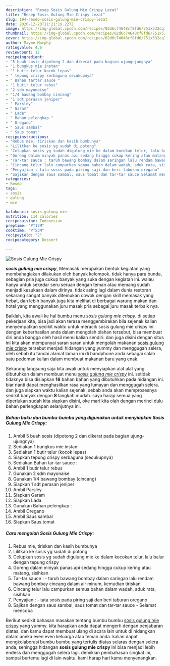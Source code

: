 ```yaml
---
description: "Resep Sosis Gulung Mie Crispy Lezat"
title: "Resep Sosis Gulung Mie Crispy Lezat"
slug: 194-resep-sosis-gulung-mie-crispy-lezat
date: 2020-12-20T11:21:19.227Z
image: https://img-global.cpcdn.com/recipes/02d6c74648cf8fd6/751x532cq70/sosis-gulung-mie-crispy-foto-resep-utama.jpg
thumbnail: https://img-global.cpcdn.com/recipes/02d6c74648cf8fd6/751x532cq70/sosis-gulung-mie-crispy-foto-resep-utama.jpg
cover: https://img-global.cpcdn.com/recipes/02d6c74648cf8fd6/751x532cq70/sosis-gulung-mie-crispy-foto-resep-utama.jpg
author: Mayme Murphy
ratingvalue: 4.6
reviewcount: 12
recipeingredient:
- "5 buah sosis dipotong 2 dan dikerat pada bagian ujungujungnya"
- "1 bungkus mie instan"
- "1 butir telur kocok lepas"
- " tepung crispy serbaguna secukupnya"
- " Bahan tartar sauce "
- "1 butir telur rebus"
- "2 sdm mayonaise"
- "1/4 bawang bombay cincang"
- "1 sdt perasan jeniper"
- " Parsley"
- " Garam"
- " Lada"
- " Bahan pelengkap "
- " Oregano"
- " Saus sambal"
- " Saus tomat"
recipeinstructions:
- "Rebus mie, tiriskan dan kasih bumbunya"
- "Lilitkan ke sosis yg sudah di potong"
- "Celupkan sosis yg sudah digulung mie ke dalam kocokan telur, lalu balur dengan tepung crispy"
- "Goreng dalam minyak panas api sedang hingga cukup kering atau matang, sisihkan"
- "Tar-tar sauce : taruh bawang bombay dalam saringan lalu rendam bawang bombay cincang dalam air minum, kemudian tiriskan"
- "Cincang telur lalu campurkan semua bahan dalam wadah, aduk rata, sisihkan"
- "Penyajian : tata sosis pada piring saji dan beri taburan oregano"
- "Sajikan dengan saus sambal, saus tomat dan tar-tar sauce Selamat mencoba"
categories:
- Resep
tags:
- sosis
- gulung
- mie

katakunci: sosis gulung mie 
nutrition: 114 calories
recipecuisine: Indonesian
preptime: "PT17M"
cooktime: "PT53M"
recipeyield: "2"
recipecategory: Dessert

---
```



![Sosis Gulung Mie Crispy](https://img-global.cpcdn.com/recipes/02d6c74648cf8fd6/751x532cq70/sosis-gulung-mie-crispy-foto-resep-utama.jpg)

<b><i>sosis gulung mie crispy</i></b>, Memasak merupakan bentuk kegiatan yang membahagiakan dilakukan oleh banyak kelompok. tidak hanya para bunda, sebagian pria juga cukup banyak yang suka dengan kegiatan ini. walau hanya untuk sekedar seru seruan dengan teman atau memang sudah menjadi kesukaan dalam dirinya. tidak asing lagi dalam dunia restoran sekarang sangat banyak ditemukan cowok dengan skill memasak yang hebat, dan lebih banyak juga kita melihat di berbagai warung makan dan hotel yang menggunakan juru masak pria sebagai juru masak terbaik nya.



Baiklah, kita awali ke hal bumbu menu <i>sosis gulung mie crispy</i>. di setiap pekerjaan kita, bisa jadi akan terasa menggembirakan bila sejenak kalian menyempatkan sedikit waktu untuk meracik sosis gulung mie crispy ini. dengan keberhasilan anda dalam mengolah olahan tersebut, bisa membuat diri anda bangga oleh hasil menu kalian sendiri. dan juga disini dengan situs ini kita akan mempunyai saran saran untuk mengolah makanan <u>sosis gulung mie crispy</u> tersebut menjadi hidangan yang yummy dan menggugah selera, oleh sebab itu tandai alamat laman ini di handphone anda sebagai salah satu pedoman kalian dalam membuat makanan baru yang enak.


Sekarang langsung saja kita awali untuk menyiapkan alat alat yang dibutuhkan dalam membuat menu <u><i>sosis gulung mie crispy</i></u> ini. setidak tidaknya bisa disiapkan <b>16</b> bahan bahan yang dibutuhkan pada hidangan ini. biar nanti dapat menghasilkan rasa yang lumayan dan menggugah selera. dan juga siapkan waktu kalian sejenak, sebab anda akan memprosesnya sedikit banyak dengan <b>8</b> langkah mudah. saya harap semua yang diperlukan sudah kita siapkan disini, oke mari kita olah dengan merinci dulu bahan perlengkapan selanjutnya ini.

<!--inarticleads1-->

##### Bahan baku dan bumbu-bumbu yang digunakan untuk menyiapkan Sosis Gulung Mie Crispy:

1. Ambil 5 buah sosis (dipotong 2 dan dikerat pada bagian ujung-ujungnya)
1. Sediakan 1 bungkus mie instan
1. Sediakan 1 butir telur (kocok lepas)
1. Siapkan  tepung crispy serbaguna (secukupnya)
1. Sediakan  Bahan tar-tar sauce :
1. Ambil 1 butir telur rebus
1. Gunakan 2 sdm mayonaise
1. Gunakan 1/4 bawang bombay (cincang)
1. Siapkan 1 sdt perasan jeniper
1. Ambil  Parsley
1. Siapkan  Garam
1. Siapkan  Lada
1. Gunakan  Bahan pelengkap :
1. Ambil  Oregano
1. Ambil  Saus sambal
1. Siapkan  Saus tomat




<!--inarticleads2-->

##### Cara mengolah Sosis Gulung Mie Crispy:

1. Rebus mie, tiriskan dan kasih bumbunya
1. Lilitkan ke sosis yg sudah di potong
1. Celupkan sosis yg sudah digulung mie ke dalam kocokan telur, lalu balur dengan tepung crispy
1. Goreng dalam minyak panas api sedang hingga cukup kering atau matang, sisihkan
1. Tar-tar sauce : - taruh bawang bombay dalam saringan lalu rendam bawang bombay cincang dalam air minum, kemudian tiriskan
1. Cincang telur lalu campurkan semua bahan dalam wadah, aduk rata, sisihkan
1. Penyajian : - tata sosis pada piring saji dan beri taburan oregano
1. Sajikan dengan saus sambal, saus tomat dan tar-tar sauce - Selamat mencoba




Berikut sedikit bahasan masakan tentang bumbu bumbu <u>sosis gulung mie crispy</u> yang yummy. kita harapkan anda dapat mengerti dengan penjabaran diatas, dan kamu dapat membuat ulang di acara lain untuk di hidangkan dalam aneka even even keluarga atau teman anda. kalian dapat mengkolaborasi bumbu bumbu yang tertulis diatas selaras dengan selera anda, sehingga hidangan <b>sosis gulung mie crispy</b> ini bisa menjadi lebih endess dan menggugah selera lagi. demikian pembahasan singkat ini, sampai bertemu lagi di lain waktu. kami harap hari kamu menyenangkan.
